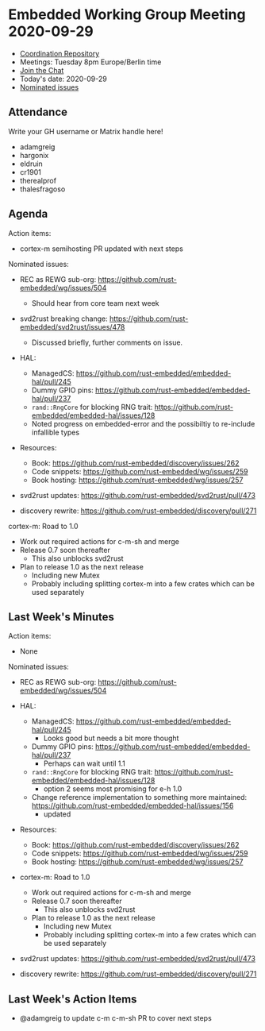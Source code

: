 # Embedded Working Group Meeting 2020-09-29

* [Coordination Repository]
* Meetings: Tuesday 8pm Europe/Berlin time
* [Join the Chat]
* Today's date: 2020-09-29
* [Nominated issues](https://github.com/search?q=org%3Arust-embedded+label%3Anominated+is%3Aopen&type=Issues)

[Coordination Repository]: https://github.com/rust-embedded/wg
[Join the Chat]: https://riot.im/app/#/room/#rust-embedded:matrix.org

## Attendance

Write your GH username or Matrix handle here!

* adamgreig
* hargonix
* eldruin
* cr1901
* therealprof
* thalesfragoso

## Agenda

Action items:
* cortex-m semihosting PR updated with next steps

Nominated issues:

* REC as REWG sub-org: https://github.com/rust-embedded/wg/issues/504
    * Should hear from core team next week
* svd2rust breaking change: https://github.com/rust-embedded/svd2rust/issues/478
    * Discussed briefly, further comments on issue.
* HAL:
    * ManagedCS: https://github.com/rust-embedded/embedded-hal/pull/245
    * Dummy GPIO pins: https://github.com/rust-embedded/embedded-hal/pull/237
    * `rand::RngCore` for blocking RNG trait: https://github.com/rust-embedded/embedded-hal/issues/128
    * Noted progress on embedded-error and the possibiltiy to re-include infallible types

* Resources:
    * Book: https://github.com/rust-embedded/discovery/issues/262
    * Code snippets: https://github.com/rust-embedded/wg/issues/259
    * Book hosting: https://github.com/rust-embedded/wg/issues/257

* svd2rust updates: https://github.com/rust-embedded/svd2rust/pull/473
* discovery rewrite: https://github.com/rust-embedded/discovery/pull/271


cortex-m: Road to 1.0

* Work out required actions for c-m-sh and merge
* Release 0.7 soon thereafter
    * This also unblocks svd2rust
* Plan to release 1.0 as the next release
    * Including new Mutex
    * Probably including splitting cortex-m into a few crates which can be used separately


## Last Week's Minutes

Action items:
* None

Nominated issues:
* REC as REWG sub-org: https://github.com/rust-embedded/wg/issues/504
* HAL:
    * ManagedCS: https://github.com/rust-embedded/embedded-hal/pull/245
        * Looks good but needs a bit more thought
    * Dummy GPIO pins: https://github.com/rust-embedded/embedded-hal/pull/237
        * Perhaps can wait until 1.1
    * `rand::RngCore` for blocking RNG trait: https://github.com/rust-embedded/embedded-hal/issues/128
        * option 2 seems most promising for e-h 1.0
    * Change reference implementation to something more maintained: https://github.com/rust-embedded/embedded-hal/issues/156
        * updated
* Resources:
    * Book: https://github.com/rust-embedded/discovery/issues/262
    * Code snippets: https://github.com/rust-embedded/wg/issues/259
    * Book hosting: https://github.com/rust-embedded/wg/issues/257

* cortex-m: Road to 1.0
    * Work out required actions for c-m-sh and merge
    * Release 0.7 soon thereafter
        * This also unblocks svd2rust
    * Plan to release 1.0 as the next release
        * Including new Mutex
        * Probably including splitting cortex-m into a few crates which can be used separately
* svd2rust updates: https://github.com/rust-embedded/svd2rust/pull/473
* discovery rewrite: https://github.com/rust-embedded/discovery/pull/271

## Last Week's Action Items

* @adamgreig to update c-m c-m-sh PR to cover next steps
